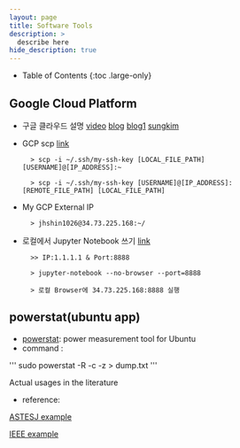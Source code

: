 ```yaml
---
layout: page
title: Software Tools
description: >
  describe here
hide_description: true
---
```


- Table of Contents
{:toc .large-only}

## Google Cloud Platform
- 구글 클라우드 설명 [video](https://youtu.be/d4mz9YIf6Gc) [blog](https://kim6394.tistory.com/98) [blog1](https://mc.ai/gcp-vm%EC%97%90%EC%84%9C-nvidia-gpu%EB%A5%BC-%EC%82%AC%EC%9A%A9%ED%95%B4%EB%B3%B4%EC%9E%90/) [sungkim](https://www.youtube.com/watch?v=8Jkz2HexDAM)
- GCP scp [link](https://cloud.google.com/compute/docs/instances/transfer-files?hl=ko#scp)

        > scp -i ~/.ssh/my-ssh-key [LOCAL_FILE_PATH] [USERNAME]@[IP_ADDRESS]:~
 
        > scp -i ~/.ssh/my-ssh-key [USERNAME]@[IP_ADDRESS]:[REMOTE_FILE_PATH] [LOCAL_FILE_PATH]

- My GCP External IP

        > jhshin1026@34.73.225.168:~/

- 로컬에서 Jupyter Notebook 쓰기 [link](https://shwksl101.github.io/gcp/2018/12/23/gcp_vm_custom_setting.html)

        >> IP:1.1.1.1 & Port:8888

        > jupyter-notebook --no-browser --port=8888

        > 로컬 Browser에 34.73.225.168:8888 실행 

## powerstat(ubuntu app)
- [powerstat](http://manpages.ubuntu.com/manpages/xenial/man8/powerstat.8.html): power measurement tool for Ubuntu
- command : 

'''
sudo powerstat -R -c -z > dump.txt
'''

Actual usages in the literature

- reference:

[ASTESJ example](https://www.astesj.com/publications/ASTESJ_020131.pdf)

[IEEE example](https://ieeexplore.ieee.org/abstract/document/7034863)
